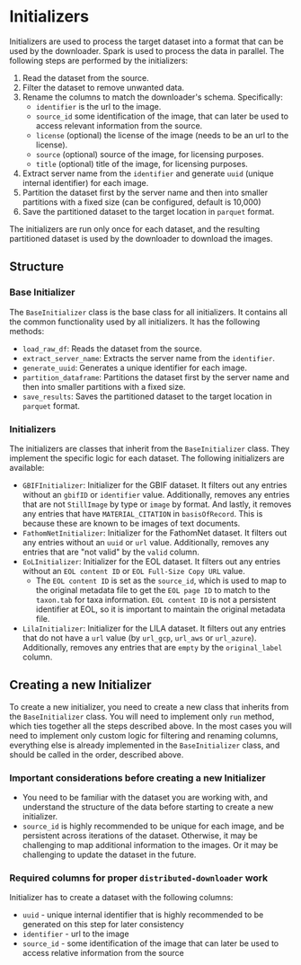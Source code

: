 # Initializers

Initializers are used to process the target dataset into a format that can be used by the downloader.
Spark is used to process the data in parallel.
The following steps are performed by the initializers:

1. Read the dataset from the source.
2. Filter the dataset to remove unwanted data.
3. Rename the columns to match the downloader's schema. Specifically:
    - `identifier` is the url to the image.
    - `source_id` some identification of the image, that can later be used to access relevant information from the
      source.
    - `license` (optional) the license of the image (needs to be an url to the license).
    - `source` (optional) source of the image, for licensing purposes.
    - `title` (optional) title of the image, for licensing purposes.
4. Extract server name from the `identifier` and generate `uuid` (unique internal identifier) for each image.
5. Partition the dataset first by the server name and then into smaller partitions with a fixed size (can be configured,
   default is 10,000)
6. Save the partitioned dataset to the target location in `parquet` format.

The initializers are run only once for each dataset, and the resulting partitioned dataset is used by the downloader to
download the images.

## Structure

### Base Initializer

The `BaseInitializer` class is the base class for all initializers. It contains all the common functionality used by all
initializers.
It has the following methods:

- `load_raw_df`: Reads the dataset from the source.
- `extract_server_name`: Extracts the server name from the `identifier`.
- `generate_uuid`: Generates a unique identifier for each image.
- `partition_dataframe`: Partitions the dataset first by the server name and then into smaller partitions with a fixed
  size.
- `save_results`: Saves the partitioned dataset to the target location in `parquet` format.

### Initializers

The initializers are classes that inherit from the `BaseInitializer` class. They implement the specific logic for each
dataset.
The following initializers are available:

- `GBIFInitializer`: Initializer for the GBIF dataset. It filters out any entries without an `gbifID` or `identifier`
  value.
  Additionally, removes any entries that are not `StillImage` by type or `image` by format.
  And lastly, it removes any entries that have `MATERIAL_CITATION` in `basisOfRecord`. This is because these are known to be images of text documents.
- `FathomNetInitializer`: Initializer for the FathomNet dataset. It filters out any entries without an `uuid` or `url`
  value.
  Additionally, removes any entries that are "not valid" by the `valid` column.
- `EoLInitializer`: Initializer for the EOL dataset. It filters out any entries without an `EOL content ID` or
  `EOL Full-Size Copy URL` value.
    - The `EOL content ID` is set as the `source_id`, which is used to map to the original metadata file to get the `EOL page ID` to match to the `taxon.tab` for taxa information. `EOL content ID` is not a persistent identifier at EOL, so it is important to maintain the original metadata file.
- `LilaInitializer`: Initializer for the LILA dataset. It filters out any entries that do not have a `url` value (by
  `url_gcp`, `url_aws` or `url_azure`).
  Additionally, removes any entries that are `empty` by the `original_label` column.

## Creating a new Initializer

To create a new initializer, you need to create a new class that inherits from the `BaseInitializer` class.
You will need to implement only `run` method, which ties together all the steps described above.
In the most cases you will need to implement only custom logic for filtering and renaming columns, everything else is
already implemented in the `BaseInitializer` class, and should be called in the order, described above.

### Important considerations before creating a new Initializer

- You need to be familiar with the dataset you are working with, and understand the structure of the data before
  starting to create a new initializer.
- `source_id` is highly recommended to be unique for each image, and be persistent across iterations of the dataset.
  Otherwise, it may be challenging to map additional information to the images. Or it may be challenging to update the
  dataset in the future.

### Required columns for proper `distributed-downloader` work

Initializer has to create a dataset with the following columns:
- `uuid` - unique internal identifier that is highly recommended to be generated on this step for later consistency
- `identifier` - url to the image
- `source_id` - some identification of the image that can later be used to access relative information from the
  source
